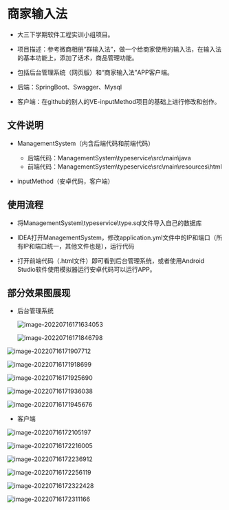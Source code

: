 # 商家输入法

* 大三下学期软件工程实训小组项目。

* 项目描述：参考微商相册“群输入法”，做一个给商家使用的输入法，在输入法的基本功能上，添加了话术，商品管理功能。

* 包括后台管理系统（网页版）和“商家输入法”APP客户端。

* 后端：SpringBoot、Swagger、Mysql

* 客户端：在github的别人的VE-inputMethod项目的基础上进行修改和创作。

  

## 文件说明

* ManagementSystem（内含后端代码和前端代码）
  * 后端代码：ManagementSystem\typeservice\src\main\java
  * 前端代码：ManagementSystem\typeservice\src\main\resources\html

* inputMethod（安卓代码，客户端）



## 使用流程

* 将ManagementSystem\typeservice\type.sql文件导入自己的数据库

* IDEA打开ManagementSystem，修改application.yml文件中的IP和端口（所有IP和端口统一，其他文件也是），运行代码

* 打开前端代码（.html文件）即可看到后台管理系统，或者使用Android Studio软件使用模拟器运行安卓代码可以运行APP。

  

## 部分效果图展现

* 后台管理系统

  ![image-20220716171634053](https://raw.githubusercontent.com/kotiler/MerchantInputMethod/main/README-IMG/1.png)

  

  ![image-20220716171846798](https://raw.githubusercontent.com/kotiler/MerchantInputMethod/main/README-IMG/2.png)



![image-20220716171907712](https://raw.githubusercontent.com/kotiler/MerchantInputMethod/main/README-IMG/3.png)



![image-20220716171918699](https://raw.githubusercontent.com/kotiler/MerchantInputMethod/main/README-IMG/4.png)





![image-20220716171925690](https://raw.githubusercontent.com/kotiler/MerchantInputMethod/main/README-IMG/5.png)





![image-20220716171936038](https://raw.githubusercontent.com/kotiler/MerchantInputMethod/main/README-IMG/6.png)





![image-20220716171945676](https://raw.githubusercontent.com/kotiler/MerchantInputMethod/main/README-IMG/7.png)







* 客户端

![image-20220716172105197](https://raw.githubusercontent.com/kotiler/MerchantInputMethod/main/README-IMG/8.png)



![image-20220716172216005](https://raw.githubusercontent.com/kotiler/MerchantInputMethod/main/README-IMG/9.png)





![image-20220716172236912](https://raw.githubusercontent.com/kotiler/MerchantInputMethod/main/README-IMG/10.png)





![image-20220716172256119](https://raw.githubusercontent.com/kotiler/MerchantInputMethod/main/README-IMG/11.png)



![image-20220716172322428](https://raw.githubusercontent.com/kotiler/MerchantInputMethod/main/README-IMG/12.png)





![image-20220716172311166](https://raw.githubusercontent.com/kotiler/MerchantInputMethod/main/README-IMG/13.png)
